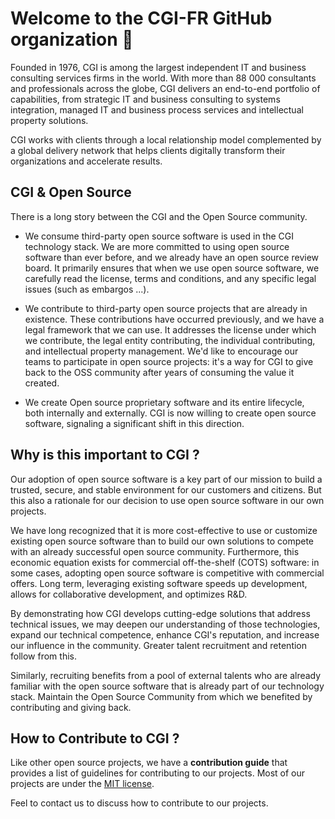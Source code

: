 # Welcome to the CGI-FR GitHub organization 👋

Founded in 1976, CGI is among the largest independent IT and business consulting services firms in the world. With more than 88 000 consultants and professionals across the globe, CGI delivers an end-to-end portfolio of capabilities, from strategic IT and business consulting to systems integration, managed IT and business process services and intellectual property solutions. 

CGI works with clients through a local relationship model complemented by a global delivery network that helps clients digitally transform their organizations and accelerate results. 

## CGI & Open Source

There is a long story between the CGI and the Open Source community.

* We consume third-party open source software is used in the CGI technology stack. We are more committed to using open source software than ever before, and we already have an open source review board. It primarily ensures that when we use open source software, we carefully read the license, terms and conditions, and any specific legal issues (such as embargos ...).

* We contribute to third-party open source projects that are already in existence. These contributions have occurred previously, and we have a legal framework that we can use. It addresses the license under which we contribute, the legal entity contributing, the individual contributing, and intellectual property management. We'd like to encourage our teams to participate in open source projects: it's a way for CGI to give back to the OSS community after years of consuming the value it created.

* We create Open source proprietary software and its entire lifecycle, both internally and externally. CGI is now willing to create open source software, signaling a significant shift in this direction.

## Why is this important to CGI ?

Our adoption of open source software is a key part of our mission to build a trusted, secure, and stable environment for our customers and citizens. But this also a rationale for our decision to use open source software in our own projects.

We have long recognized that it is more cost-effective to use or customize existing open source software than to build our own solutions to compete with an already successful open source community. Furthermore, this economic equation exists for commercial off-the-shelf (COTS) software: in some cases, adopting open source software is competitive with commercial offers. Long term, leveraging existing software speeds up development, allows for collaborative development, and optimizes R&D.

By demonstrating how CGI develops cutting-edge solutions that address technical issues, we may deepen our understanding of those technologies, expand our technical competence, enhance CGI's reputation, and increase our influence in the community. Greater talent recruitment and retention follow from this.

Similarly, recruiting benefits from a pool of external talents who are already familiar with the open source software that is already part of our technology stack.
Maintain the Open Source Community from which we benefited by contributing and giving back.

## How to Contribute to CGI ?

Like other open source projects, we have a **contribution guide** that provides a list of guidelines for contributing to our projects.
Most of our projects are under the [MIT license](https://opensource.org/licenses/MIT).

Feel to contact us to discuss how to contribute to our projects.
